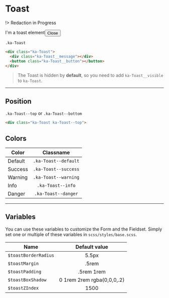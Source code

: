 # Toast

!> Redaction in Progress

<div class="demo-block">
  <div class="ka-Toast ka-Toast--success" style="position: relative; display: flex; width: 100%;">
    <div class="ka-Toast__message">I'm a toast element</div>
    <button class="ka-Toast__button">Close</button>
  </div>
</div>

`.ka-Toast`

```html
<div class="ka-Toast">
  <div class="ka-Toast__message"></div>
  <button class="ka-Toast__button"></button>
</div>
```

>The Toast is hidden by **default**, so you need to add `ka-Toast__visible` to `ka-Toast`.



***
Position
---------
`.ka-Toast--top` or `.ka-Toast--bottom`
```html
<div class="ka-Toast ka-Toast--top">
```

Colors
-------
| Color  | Classname |
| ------- |:-----------:|
|  Default  |`.ka-Toast--default`|
|  Success  |`.ka-Toast--success`|
|  Warning  |`.ka-Toast--warning`|
|  Info  |`.ka-Toast--info`| 
|  Danger |`.ka-Toast--danger`|



***
Variables
------
You can use these variables to customize the Form and the Fieldset. Simply set one or multiple of these variables in `scss/styles/base.scss`.

| Name  | Default value |
| ------- |:-----------:|
|`$toastBorderRadius`| 5.5px |
|`$toastMargin`| .5rem |
|`$toastPadding`| .5rem 1rem |
|`$toastBoxShadow`|  0 1rem 2rem rgba(0,0,0,.2) |
|`$toastZIndex`| 1500 |